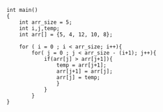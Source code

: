 	int main()
	{
		int arr_size = 5;
		int i,j,temp;
		int arr[] = {5, 4, 12, 10, 8};
	
		for ( i = 0 ; i < arr_size; i++){
			for( j = 0 ; j < arr_size - (i+1); j++){
				if(arr[j] > arr[j+1]){
					temp = arr[j+1];
					arr[j+1] = arr[j];
					arr[j] = temp;
					}
				}
			}
	}
